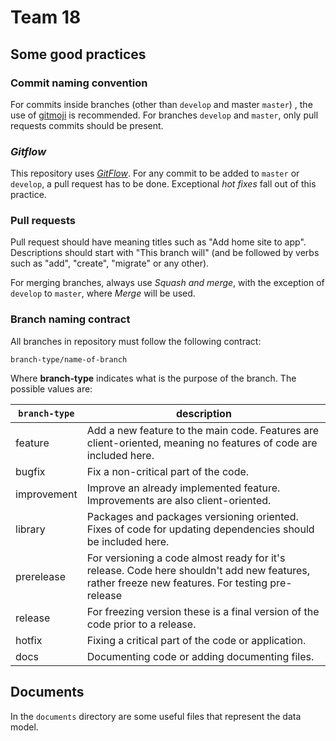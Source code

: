 # Team 18

## Some good practices

### Commit naming convention

For commits inside branches (other than `develop` and master `master`) , the use of [gitmoji](https://https://gitmoji.carloscuesta.me/) is recommended. For branches `develop` and `master`, only pull requests commits should be present.

### _Gitflow_

This repository uses [_GitFlow_](https://www.atlassian.com/git/tutorials/comparing-workflows/gitflow-workflow). For any commit to be added to `master` or `develop`, a pull request has to be done. Exceptional _hot fixes_ fall out of this practice.

### Pull requests

Pull request should have meaning titles such as "Add home site to app". Descriptions should start with "This branch will" (and be followed by verbs such as "add", "create", "migrate" or any other).

For merging branches, always use _Squash and merge_, with the exception of `develop` to `master`, where _Merge_ will be used.

### Branch naming contract

All branches in repository must follow the following contract:

```text
branch-type/name-of-branch
```

Where **branch-type** indicates what is the purpose of the branch. The possible values are:

| **`branch-type`** | **description**                                                                                                                                |
| ----------------- | ---------------------------------------------------------------------------------------------------------------------------------------------- |
| feature           | Add a new feature to the main code. Features are client-oriented, meaning no features of code are included here.                               |
| bugfix            | Fix a non-critical part of the code.                                                                                                           |
| improvement       | Improve an already implemented feature. Improvements are also client-oriented.                                                                 |
| library           | Packages and packages versioning oriented. Fixes of code for updating dependencies should be included here.                                    |
| prerelease        | For versioning a code almost ready for it's release. Code here shouldn't add new features, rather freeze new features. For testing pre-release |
| release           | For freezing version these is a final version of the code prior to a release.                                                                  |
| hotfix            | Fixing a critical part of the code or application.                                                                                             |
| docs              | Documenting code or adding documenting files.                                                                                                  |

## Documents

In the `documents` directory are some useful files that represent the data model.

